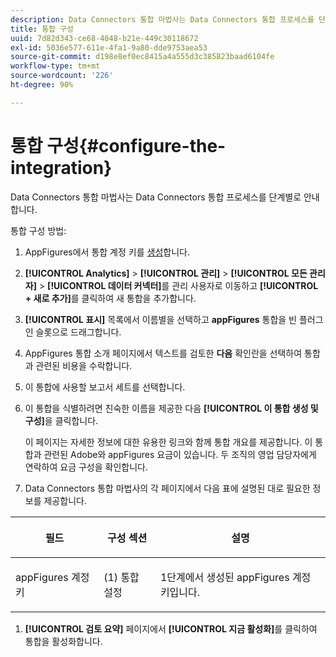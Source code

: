 ```yaml
---
description: Data Connectors 통합 마법사는 Data Connectors 통합 프로세스를 단계별로 안내합니다.
title: 통합 구성
uuid: 7d82d343-ce68-4048-b21e-449c30118672
exl-id: 5036e577-611e-4fa1-9a80-dde9753aea53
source-git-commit: d198e8ef0ec8415a4a555d3c385823baad6104fe
workflow-type: tm+mt
source-wordcount: '226'
ht-degree: 90%

---
```


# 통합 구성{#configure-the-integration}

Data Connectors 통합 마법사는 Data Connectors 통합 프로세스를 단계별로 안내합니다.

통합 구성 방법:

1. AppFigures에서 통합 계정 키를 [생성](https://appfigures.com/support/faq/523/connecting-to-adobes-marketing-cloud)합니다.
1. **[!UICONTROL Analytics]** > **[!UICONTROL 관리]** > **[!UICONTROL 모든 관리자]** > **[!UICONTROL 데이터 커넥터]**&#x200B;를 관리 사용자로 이동하고 **[!UICONTROL + 새로 추가]**&#x200B;를 클릭하여 새 통합을 추가합니다.
1. **[!UICONTROL 표시]** 목록에서 이름별을 선택하고 **appFigures** 통합을 빈 플러그인 슬롯으로 드래그합니다.
1. AppFigures 통합 소개 페이지에서 텍스트를 검토한 **다음** 확인란을 선택하여 통합과 관련된 비용을 수락합니다.
1. 이 통합에 사용할 보고서 세트를 선택합니다.
1. 이 통합을 식별하려면 친숙한 이름을 제공한 다음 **[!UICONTROL 이 통합 생성 및 구성]**&#x200B;을 클릭합니다.

   이 페이지는 자세한 정보에 대한 유용한 링크와 함께 통합 개요를 제공합니다. 이 통합과 관련된 Adobe와 appFigures 요금이 있습니다. 두 조직의 영업 담당자에게 연락하여 요금 구성을 확인합니다.
1. Data Connectors 통합 마법사의 각 페이지에서 다음 표에 설명된 대로 필요한 정보를 제공합니다.

<table id="table_74EC1EEBE7A548AB878AA40187EBCD30"> 
 <thead> 
  <tr valign="top"> 
   <th colname="col2" class="entry"> <p> <b>필드</b> </p> </th> 
   <th colname="col03" class="entry"> <p> <b>구성 섹션</b> </p> </th> 
   <th colname="col3" class="entry"> <p> <b>설명</b> </p> </th> 
  </tr> 
 </thead>
 <tbody> 
  <tr valign="top"> 
   <td colname="col2"> <p>appFigures 계정 키 </p> </td> 
   <td colname="col03"> <p>(1) 통합 설정 </p> </td> 
   <td colname="col3"> <p>1단계에서 생성된 appFigures 계정 키입니다. </p> </td> 
  </tr> 
 </tbody> 
</table>

1. **[!UICONTROL 검토 요약]** 페이지에서 **[!UICONTROL 지금 활성화]**&#x200B;를 클릭하여 통합을 활성화합니다.
